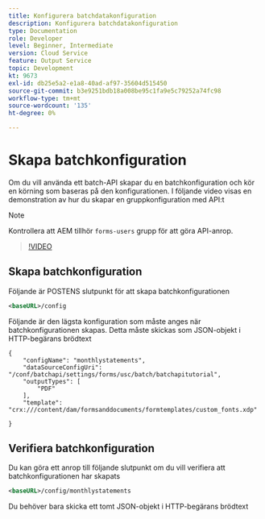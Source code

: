 ```yaml
---
title: Konfigurera batchdatakonfiguration
description: Konfigurera batchdatakonfiguration
type: Documentation
role: Developer
level: Beginner, Intermediate
version: Cloud Service
feature: Output Service
topic: Development
kt: 9673
exl-id: db25e5a2-e1a8-40ad-af97-35604d515450
source-git-commit: b3e9251bdb18a008be95c1fa9e5c79252a74fc98
workflow-type: tm+mt
source-wordcount: '135'
ht-degree: 0%

---
```


# Skapa batchkonfiguration

Om du vill använda ett batch-API skapar du en batchkonfiguration och kör en körning som baseras på den konfigurationen. I följande video visas en demonstration av hur du skapar en gruppkonfiguration med API:t

>[!NOTE]
>Kontrollera att AEM tillhör ```forms-users``` grupp för att göra API-anrop.


>[!VIDEO](https://video.tv.adobe.com/v/340241?quality=12&learn=on)

## Skapa batchkonfiguration

Följande är POSTENS slutpunkt för att skapa batchkonfigurationen

```xml
<baseURL>/config
```

Följande är den lägsta konfiguration som måste anges när batchkonfigurationen skapas. Detta måste skickas som JSON-objekt i HTTP-begärans brödtext

```
{
	"configName": "monthlystatements",
	"dataSourceConfigUri": "/conf/batchapi/settings/forms/usc/batch/batchapitutorial",
	"outputTypes": [
		"PDF"
	],
	"template": "crx:///content/dam/formsanddocuments/formtemplates/custom_fonts.xdp"

}
```

## Verifiera batchkonfiguration

Du kan göra ett anrop till följande slutpunkt om du vill verifiera att batchkonfigurationen har skapats


```xml
<baseURL>/config/monthlystatements
```

Du behöver bara skicka ett tomt JSON-objekt i HTTP-begärans brödtext
